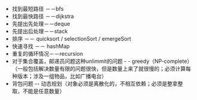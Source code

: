- 找到最短路径 －－bfs
- 找到最快路径 －－dijkstra
- 先提出先处理－－deque
- 先提出后处理－－stack
- 排序 －－ quicksort / selectionSort / emergeSort
- 快速寻找 －－ hashMap
- 重复的循环情况－－recursion
- 对于集合覆盖，邮递员问题这种unlimmit的问题 - - greedy（NP-complete）（一般包括解决数量有限的问题很快，但是数量上来了就很慢的；必须计算每种版本；涉及一组物品，比如广播电台）
- 背包问题 -- 动态规划（对象必须是离散化的，不相互依赖；必须是整拿整取，不能是任意数量）
<!--stackedit_data:
eyJoaXN0b3J5IjpbLTE3MDMxMDUyNDAsLTc4NzczNTg2MSwtNj
Q4MDE2NTU4XX0=
-->
